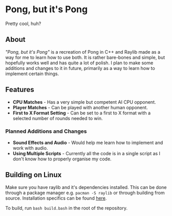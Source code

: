 # Pong, but it's Pong
Pretty cool, huh?

## About
*"Pong, but it's Pong"* is a recreation of Pong in C++ and Raylib made as a way for me to learn how to use both. It is rather bare-bones and simple, but hopefully works well and has quite a lot of polish. I plan to make some additions and changes to it in future, primarily as a way to learn how to implement certain things.

## Features
- **CPU Matches** - Has a very simple but competent AI CPU opponent.
- **Player Matches** - Can be played with another human opponent.
- **First to X Format Setting** - Can be set to a first to X format with a selected number of rounds needed to win.

### Planned Additions and Changes
- **Sound Effects and Audio** - Would help me learn how to implement and work with audio.
- **Using Multiple Scripts** - Currently all the code is in a single script as I don't know how to properly organise my code.

## Building on Linux
Make sure you have raylib and it's dependencies installed. This can be done through a package manager e.g. ``pacman -S raylib`` or through building from source. Installation specifics can be found [here](https://github.com/raysan5/raylib/wiki/Working-on-GNU-Linux).

To build, run
``bash build.bash`` in the root of the repository.